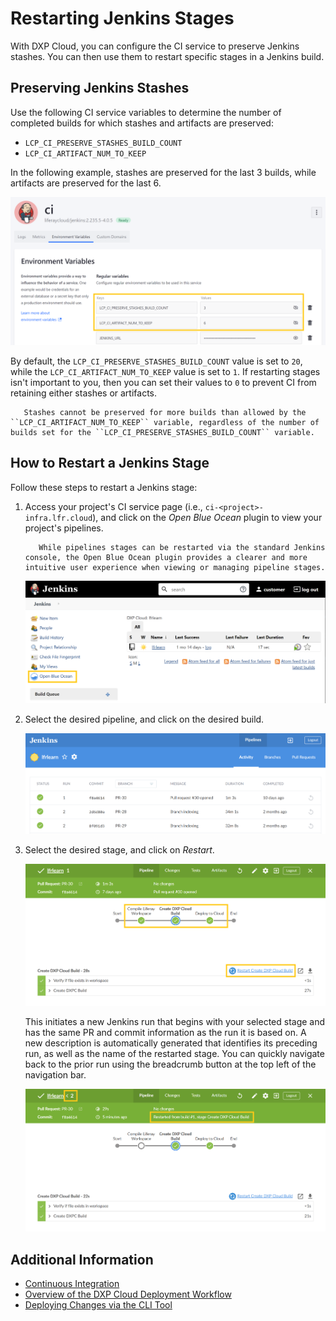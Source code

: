 # Restarting Jenkins Stages

With DXP Cloud, you can configure the CI service to preserve Jenkins stashes. You can then use them to restart specific stages in a Jenkins build.

## Preserving Jenkins Stashes

Use the following CI service variables to determine the number of completed builds for which stashes and artifacts are preserved:

* `LCP_CI_PRESERVE_STASHES_BUILD_COUNT`
* `LCP_CI_ARTIFACT_NUM_TO_KEEP`

In the following example, stashes are preserved for the last 3 builds, while artifacts are preserved for the last 6.

![Use these variables to determine which artifacts are preserved.](./restarting-jenkins-stages/images/01.png)

By default, the `LCP_CI_PRESERVE_STASHES_BUILD_COUNT` value is set to `20`, while the `LCP_CI_ARTIFACT_NUM_TO_KEEP` value is set to `1`. If restarting stages isn't important to you, then you can set their values to `0` to prevent CI from retaining either stashes or artifacts.

```important::
   Stashes cannot be preserved for more builds than allowed by the ``LCP_CI_ARTIFACT_NUM_TO_KEEP`` variable, regardless of the number of builds set for the ``LCP_CI_PRESERVE_STASHES_BUILD_COUNT`` variable.
```

## How to Restart a Jenkins Stage

Follow these steps to restart a Jenkins stage:

1. Access your project's CI service page (i.e., `ci-<project>-infra.lfr.cloud`), and click on the *Open Blue Ocean* plugin to view your project's pipelines.

   ```note::
      While pipelines stages can be restarted via the standard Jenkins console, the Open Blue Ocean plugin provides a clearer and more intuitive user experience when viewing or managing pipeline stages.
   ```

   ![Click on the Open Blue Ocean plugin to view your project's pipelines.](./restarting-jenkins-stages/images/02.png)

1. Select the desired pipeline, and click on the desired build.

   ![Click on the build with the stage you want to restart.](./restarting-jenkins-stages/images/03.png)

1. Select the desired stage, and click on *Restart*.

   ![Select the desired stage, and click on Restart.](./restarting-jenkins-stages/images/04.png)

   This initiates a new Jenkins run that begins with your selected stage and has the same PR and commit information as the run it is based on. A new description is automatically generated that identifies its preceding run, as well as the name of the restarted stage. You can quickly navigate back to the prior run using the breadcrumb button at the top left of the navigation bar.

   ![This runs a new build based on the build you selected.](./restarting-jenkins-stages/images/05.png)

## Additional Information

* [Continuous Integration](../platform-services/continuous-integration.md)
* [Overview of the DXP Cloud Deployment Workflow](./overview-of-the-dxp-cloud-deployment-workflow.md)
* [Deploying Changes via the CLI Tool](./deploying-changes-via-the-cli-tool.md)
